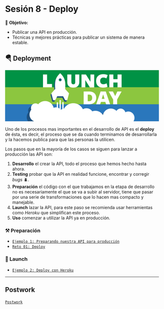 # Sesión 8 - Deploy

🎯 **Objetivo:**

- Publicar una API en producción. 
- Técnicas y mejores prácticas para publicar un sistema de manera estable.



## 🪂 Deployment

![](img/launch.png)

Uno de los procesos mas importantes en el desarrollo de API es el **deploy** de ésta, es decir, el proceso que se da cuando terminamos de desarrollarla y  la hacemos publica para que las personas la utilicen.

Los pasos que en la mayoría de los casos se siguen para lanzar a producción las API son:

1. **Desarrollo** el crear la API, todo el proceso que hemos hecho hasta ahora.
2. **Testing** probar que la API en realidad funcione, encontrar y corregir *bugs* 🪲.
3. **Preparación** el código con el que trabajamos en la etapa de desarrollo no es necesariamente el que se va a subir al servidor, tiene que pasar por una serie de transformaciones que lo hacen mas compacto y manejable.
4. **Launch** lazar la API, para este paso se recomienda usar herramientas como *Heroku* que simplifican este proceso. 
5. **Uso** comenzar a utilizar la API ya en producción.

### ⚒ Preparación 

- [`Ejemplo 1: Preparando nuestra API para producción`](Ejemplo-01/#ejemplo-1---preparando-nuestra-api-para-producción)
- [`Reto 01: Deploy`](Reto-01/#reto-1)


### 🚀 Launch 

- [`Ejemplo 2: Deploy con Heroku`](Ejemplo-02/#ejemplo-2---deploy-con-heroku)
<!-- - [`Reto 02: Deploy de tu API`](Reto-02/#reto-2)  -->

<!-- ###  Uso 

- [`Ejemplo 3: Demostración - Publicación en Dominio`](Ejemplo-03/#ejemplo-3---últimos-pasos)
- [`Reto 03: Certificado SSL`](Reto-03/#reto-3) -->


---

## Postwork

[`Postwork`](postwork/Readme.md)
